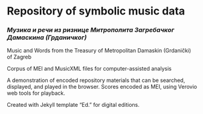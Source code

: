 # Repository of symbolic music data

### _Музика и речи из ризнице Митрополита Загребачког Дамаскина (Грданичког)_

Music and Words from the Treasury of Metropolitan Damaskin (Grdanički) of Zagreb

Corpus of MEI and MusicXML files for computer-assisted analysis

A demonstration of encoded repository materials that can be searched, displayed, and played in the browser. Scores encoded as MEI, using Verovio web tools for playback.

Created with Jekyll template “Ed.” for digital editions.
